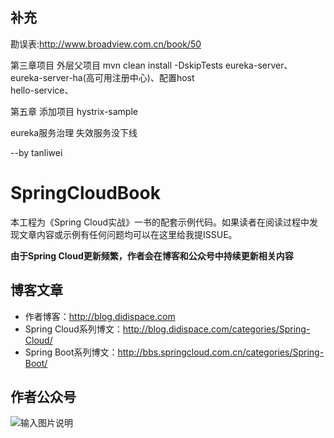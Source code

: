 ## 补充
勘误表:http://www.broadview.com.cn/book/50

第三章项目 
外层父项目 mvn clean install -DskipTests
eureka-server、  
eureka-server-ha(高可用注册中心)、配置host  
hello-service、  

第五章
添加项目 hystrix-sample  

eureka服务治理 失效服务没下线

--by tanliwei  

# SpringCloudBook

本工程为《Spring Cloud实战》一书的配套示例代码。如果读者在阅读过程中发现文章内容或示例有任何问题均可以在这里给我提ISSUE。

**由于Spring Cloud更新频繁，作者会在博客和公众号中持续更新相关内容**

## 博客文章

- 作者博客：http://blog.didispace.com
- Spring Cloud系列博文：http://blog.didispace.com/categories/Spring-Cloud/
- Spring Boot系列博文：http://bbs.springcloud.com.cn/categories/Spring-Boot/

## 作者公众号

![输入图片说明](http://git.oschina.net/uploads/images/2017/0105/082219_0315cece_437188.jpeg "在这里输入图片标题")


